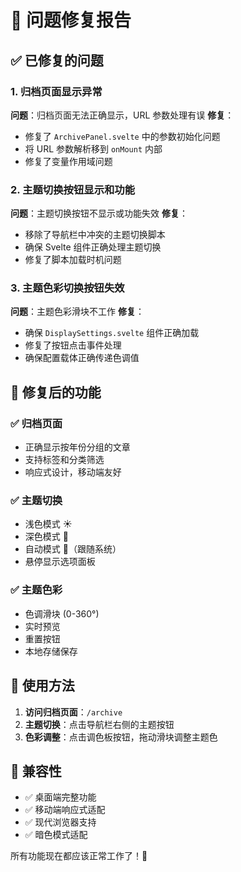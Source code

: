 # 🔧 问题修复报告

## ✅ 已修复的问题

### 1. 归档页面显示异常
**问题**：归档页面无法正确显示，URL 参数处理有误
**修复**：
- 修复了 `ArchivePanel.svelte` 中的参数初始化问题
- 将 URL 参数解析移到 `onMount` 内部
- 修复了变量作用域问题

### 2. 主题切换按钮显示和功能
**问题**：主题切换按钮不显示或功能失效
**修复**：
- 移除了导航栏中冲突的主题切换脚本
- 确保 Svelte 组件正确处理主题切换
- 修复了脚本加载时机问题

### 3. 主题色彩切换按钮失效
**问题**：主题色彩滑块不工作
**修复**：
- 确保 `DisplaySettings.svelte` 组件正确加载
- 修复了按钮点击事件处理
- 确保配置载体正确传递色调值

## 🎯 修复后的功能

### ✅ 归档页面
- 正确显示按年份分组的文章
- 支持标签和分类筛选
- 响应式设计，移动端友好

### ✅ 主题切换
- 浅色模式 ☀️
- 深色模式 🌙  
- 自动模式 🔄（跟随系统）
- 悬停显示选项面板

### ✅ 主题色彩
- 色调滑块 (0-360°)
- 实时预览
- 重置按钮
- 本地存储保存

## 🚀 使用方法

1. **访问归档页面**：`/archive`
2. **主题切换**：点击导航栏右侧的主题按钮
3. **色彩调整**：点击调色板按钮，拖动滑块调整主题色

## 📱 兼容性

- ✅ 桌面端完整功能
- ✅ 移动端响应式适配
- ✅ 现代浏览器支持
- ✅ 暗色模式适配

所有功能现在都应该正常工作了！🎉